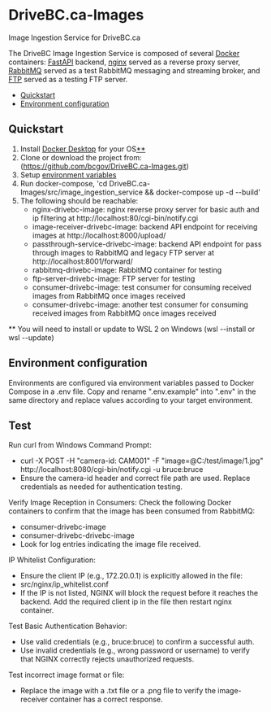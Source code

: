 # DriveBC.ca-Images
Image Ingestion Service for DriveBC.ca

The DriveBC Image Ingestion Service is composed of several [Docker](https://www.docker.com/) containers:
[FastAPI](https://fastapi.tiangolo.com/) backend, [nginx](https://nginx.org/) served as a reverse proxy server, [RabbitMQ](https://www.rabbitmq.com/) served as a test RabbitMQ messaging and streaming broker, and [FTP](https://en.wikipedia.org/wiki/File_Transfer_Protocol) served as a testing FTP server.

- [Quickstart](#quickstart)
- [Environment configuration](#environment-configuration)


## <a name="quickstart"></a>Quickstart
1. Install [Docker Desktop](https://docs.docker.com/compose/install/) for your OS[**](#first-asterisk)
2. Clone or download the project from: (https://github.com/bcgov/DriveBC.ca-Images.git)
3. Setup [environment variables](#environment-configuration)
4. Run docker-compose, 'cd DriveBC.ca-Images/src/image_ingestion_service && docker-compose up -d --build'
5. The following should be reachable:
   - nginx-drivebc-image: nginx reverse proxy server for basic auth and ip filtering at http://localhost:80/cgi-bin/notify.cgi
   - image-receiver-drivebc-image: backend API endpoint for receiving images at http://localhost:8000/upload/
   - passthrough-service-drivebc-image: backend API endpoint for pass through images to RabbitMQ and legacy FTP server at http://localhost:8001/forward/
   - rabbitmq-drivebc-image: RabbitMQ container for testing
   - ftp-server-drivebc-image: FTP server for testing
   - consumer-drivebc-image: test consumer for consuming received images from RabbitMQ once images received
   - consumer-drivebc-image: another test consumer for consuming received images from RabbitMQ once images received

<a name="first-asterisk"></a>** You will need to install or update to WSL 2 on Windows (wsl --install or wsl --update)

## <a name="environment-configuration"></a>Environment configuration
Environments are configured via environment variables passed to Docker Compose in a .env file.
Copy and rename ".env.example" into ".env" in the same directory and replace values according to your target environment.

## Test

Run curl from Windows Command Prompt:
- curl -X POST -H "camera-id: CAM001" -F "image=@C:/test/image/1.jpg" http://localhost:8080/cgi-bin/notify.cgi -u bruce:bruce
- Ensure the camera-id header and correct file path are used. Replace credentials as needed for authentication testing.

Verify Image Reception in Consumers:
Check the following Docker containers to confirm that the image has been consumed from RabbitMQ:
- consumer-drivebc-image
- consumer-drivebc-drivebc-image
- Look for log entries indicating the image file received.

IP Whitelist Configuration:
- Ensure the client IP (e.g., 172.20.0.1) is explicitly allowed in the file:
- src/nginx/ip_whitelist.conf
- If the IP is not listed, NGINX will block the request before it reaches the backend. Add the required client ip in the file then restart nginx container.

Test Basic Authentication Behavior:
- Use valid credentials (e.g., bruce:bruce) to confirm a successful auth.
- Use invalid credentials (e.g., wrong password or username) to verify that NGINX correctly rejects unauthorized requests.

Test incorrect image format or file:
- Replace the image with a .txt file or a .png file to verify the image-receiver container has a correct response.

